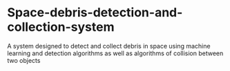# Space-debris-detection-and-collection-system
A system designed to detect and collect debris in space using machine learning and detection algorithms as well as algorithms of collision between two objects
